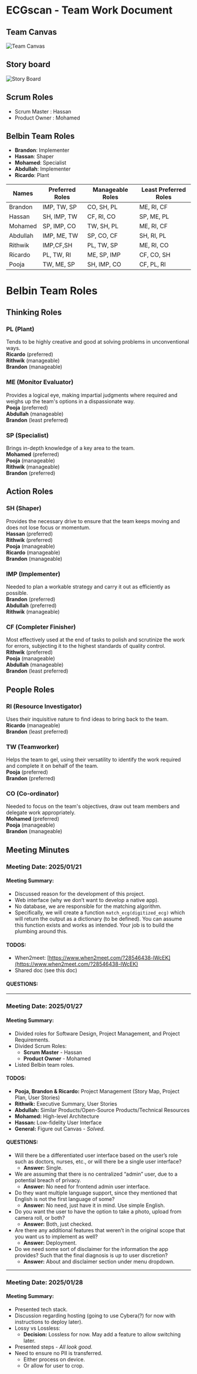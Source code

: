 # ECGscan - Team Work Document

## Team Canvas
![Team Canvas](images/teamCanvas.png)

## Story board

![Story Board](images/storyMap.png)

## Scrum Roles

- Scrum Master : Hassan
- Product Owner : Mohamed

## Belbin Team Roles

- **Brandon**: Implementer
- **Hassan**: Shaper
- **Mohamed**: Specialist
- **Abdullah**: Implementer
- **Ricardo**: Plant

| Names      | Preferred Roles     | Manageable Roles | Least Preferred Roles |
|------------|---------------------|------------------|------------------------|
| Brandon    |   IMP, TW, SP     |   CO, SH, PL               |     ME, RI, CF                   |
| Hassan     | SH, IMP, TW         | CF, RI, CO       |   SP, ME, PL      |
| Mohamed    | SP, IMP, CO         | TW, SH, PL       | ME, RI, CF            |
| Abdullah   | IMP, ME, TW         | SP, CO, CF       | SH, RI, PL            |
| Rithwik    |  IMP,CF,SH   |PL, TW, SP      |   ME, RI, CO    |
| Ricardo    | PL, TW, RI          | ME, SP, IMP      | CF, CO, SH            |
| Pooja      | TW, ME, SP          | SH, IMP, CO      | CF, PL, RI            |

# Belbin Team Roles

## Thinking Roles

### PL (Plant)
Tends to be highly creative and good at solving problems in unconventional ways.  
**Ricardo** (preferred)  
**Rithwik** (manageable)  
**Brandon** (manageable)

### ME (Monitor Evaluator)
Provides a logical eye, making impartial judgments where required and weighs up the team's options in a dispassionate way.  
**Pooja** (preferred)  
**Abdullah** (manageable)  
**Brandon** (least preferred)

### SP (Specialist)
Brings in-depth knowledge of a key area to the team.  
**Mohamed** (preferred)  
**Pooja** (manageable)  
**Rithwik** (manageable)  
**Brandon** (preferred)

## Action Roles

### SH (Shaper)
Provides the necessary drive to ensure that the team keeps moving and does not lose focus or momentum.  
**Hassan** (preferred)  
**Rithwik** (preferred)  
**Pooja** (manageable)  
**Ricardo** (manageable)  
**Brandon** (manageable)

### IMP (Implementer)
Needed to plan a workable strategy and carry it out as efficiently as possible.  
**Brandon** (preferred)  
**Abdullah** (preferred)  
**Rithwik** (manageable)

### CF (Completer Finisher)
Most effectively used at the end of tasks to polish and scrutinize the work for errors, subjecting it to the highest standards of quality control.  
**Rithwik** (preferred)  
**Pooja** (manageable)  
**Abdullah** (manageable)  
**Brandon** (least preferred)

## People Roles

### RI (Resource Investigator)
Uses their inquisitive nature to find ideas to bring back to the team.  
**Ricardo** (manageable)  
**Brandon** (least preferred)

### TW (Teamworker)
Helps the team to gel, using their versatility to identify the work required and complete it on behalf of the team.  
**Pooja** (preferred)  
**Brandon** (preferred)

### CO (Co-ordinator)
Needed to focus on the team's objectives, draw out team members and delegate work appropriately.  
**Mohamed** (preferred)  
**Pooja** (manageable)  
**Brandon** (manageable)


## Meeting Minutes

### Meeting Date: 2025/01/21

#### Meeting Summary:
- Discussed reason for the development of this project.
- Web interface (why we don’t want to develop a native app).
- No database, we are responsible for the matching algorithm.
- Specifically, we will create a function `match_ecg(digitized_ecg)` which will return the output as a dictionary (to be defined). You can assume this function exists and works as intended. Your job is to build the plumbing around this.

#### TODOS:
- When2meet: [https://www.when2meet.com/?28546438-lWcEK](https://www.when2meet.com/?28546438-lWcEK)
- Shared doc (see this doc)

#### QUESTIONS:

---

### Meeting Date: 2025/01/27

#### Meeting Summary:
- Divided roles for Software Design, Project Management, and Project Requirements.
- Divided Scrum Roles:
  - **Scrum Master** - Hassan
  - **Product Owner** - Mohamed
- Listed Belbin team roles.

#### TODOS:
- **Pooja, Brandon & Ricardo:** Project Management (Story Map, Project Plan, User Stories)
- **Rithwik:** Executive Summary, User Stories
- **Abdullah:** Similar Products/Open-Source Products/Technical Resources
- **Mohamed:** High-level Architecture
- **Hassan:** Low-fidelity User Interface
- **General:** Figure out Canvas - *Solved.*

#### QUESTIONS:
- Will there be a differentiated user interface based on the user’s role such as doctors, nurses, etc., or will there be a single user interface?
  - **Answer:** Single.
- We are assuming that there is no centralized “admin” user, due to a potential breach of privacy.
  - **Answer:** No need for frontend admin user interface.
- Do they want multiple language support, since they mentioned that English is not the first language of some?
  - **Answer:** No need, just have it in mind. Use simple English.
- Do you want the user to have the option to take a photo, upload from camera roll, or both?
  - **Answer:** Both, just checked.
- Are there any additional features that weren’t in the original scope that you want us to implement as well?
  - **Answer:** Deployment.
- Do we need some sort of disclaimer for the information the app provides? Such that the final diagnosis is up to user discretion?
  - **Answer:** About and disclaimer section under menu dropdown.

---

### Meeting Date: 2025/01/28

#### Meeting Summary:
- Presented tech stack.
- Discussion regarding hosting (going to use Cybera(?) for now with instructions to deploy later).
- Lossy vs Lossless:
  - **Decision:** Lossless for now. May add a feature to allow switching later.
- Presented steps - *All look good.*
- Need to ensure no PII is transferred.
  - Either process on device.
  - Or allow for user to crop.